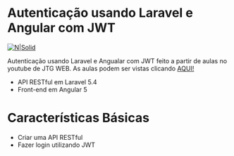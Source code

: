 # Autenticação usando Laravel e Angular com JWT

[![N|Solid](https://i.ytimg.com/vi/qA5bwYfmAqE/maxresdefault.jpg)](https://www.youtube.com/watch?v=qA5bwYfmAqE&list=PLSYIyzca1f9zdXl6l7y2GkxwYsUfXGGCf)

Autenticação usando Laravel e Angualar com JWT feito a partir de aulas no youtube de JTG WEB.  As aulas podem ser vistas clicando [AQUI!](https://www.youtube.com/watch?v=qA5bwYfmAqE&list=PLSYIyzca1f9zdXl6l7y2GkxwYsUfXGGCf)

  - API RESTful em Laravel 5.4
  - Front-end em Angular 5


# Características Básicas

  - Criar uma API RESTful
  - Fazer login utilizando JWT
